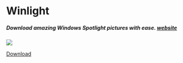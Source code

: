 # Winlight
##### Download amazing Windows Spotlight pictures with ease. [website](https://symonxdd.github.io/Winlight/)
![](https://raw.githubusercontent.com/symonxdd/Winlight/master/icon.ico)



[Download](https://github.com/symonxdd/Winlight/releases/download/v1.0/Winlight.exe ":)")
